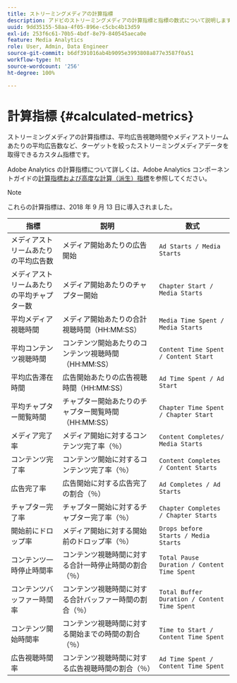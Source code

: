 ```yaml
---
title: ストリーミングメディアの計算指標
description: アドビのストリーミングメディアの計算指標と指標の数式について説明します。
uuid: 9dd35155-58aa-4f05-896e-c5cbc4b13d59
exl-id: 253f6c61-70b5-4bdf-8e79-840545aeca0e
feature: Media Analytics
role: User, Admin, Data Engineer
source-git-commit: b6df391016ab4b9095e3993808a877e3587f0a51
workflow-type: ht
source-wordcount: '256'
ht-degree: 100%

---
```


# 計算指標 {#calculated-metrics}

ストリーミングメディアの計算指標は、平均広告視聴時間やメディアストリームあたりの平均広告数など、ターゲットを絞ったストリーミングメディアデータを取得できるカスタム指標です。

Adobe Analytics の計算指標について詳しくは、Adobe Analytics コンポーネントガイドの[計算指標および高度な計算（派生）指標](https://experienceleague.adobe.com/docs/analytics/components/calculated-metrics/cm-overview.html?lang=ja)を参照してください。

>[!NOTE]
>
>これらの計算指標は、2018 年 9 月 13 日に導入されました。

| 指標 | 説明 | 数式 |
|---|---|---|
| メディアストリームあたりの平均広告数 | メディア開始あたりの広告開始 | `Ad Starts / Media Starts` |
| メディアストリームあたりの平均チャプター数 | メディア開始あたりのチャプター開始 | `Chapter Start / Media Starts` |
| 平均メディア視聴時間 | メディア開始あたりの合計視聴時間（HH:MM:SS） | `Media Time Spent / Media Starts` |
| 平均コンテンツ視聴時間 | コンテンツ開始あたりのコンテンツ視聴時間（HH:MM:SS） | `Content Time Spent / Content Start` |
| 平均広告滞在時間 | 広告開始あたりの広告視聴時間（HH:MM:SS） | `Ad Time Spent / Ad Start` |
| 平均チャプター閲覧時間 | チャプター開始あたりのチャプター閲覧時間（HH:MM:SS） | `Chapter Time Spent / Chapter Start` |
| メディア完了率 | メディア開始に対するコンテンツ完了率（％） | `Content Completes/ Media Starts` |
| コンテンツ完了率 | コンテンツ開始に対するコンテンツ完了率（％） | `Content Completes / Content Starts` |
| 広告完了率 | 広告開始に対する広告完了の割合（％） | `Ad Completes / Ad Starts` |
| チャプター完了率 | チャプター開始に対するチャプター完了率（％） | `Chapter Completes / Chapter Starts` |
| 開始前にドロップ率 | メディア開始に対する開始前のドロップ率（％） | `Drops before Starts / Media Starts` |
| コンテンツ一時停止時間率 | コンテンツ視聴時間に対する合計一時停止時間の割合（％） | `Total Pause Duration / Content Time Spent` |
| コンテンツバッファー時間率 | コンテンツ視聴時間に対する合計バッファー時間の割合（％） | `Total Buffer Duration / Content Time Spent` |
| コンテンツ開始時間率 | コンテンツ視聴時間に対する開始までの時間の割合（％） | `Time to Start / Content Time Spent` |
| 広告視聴時間率 | コンテンツ視聴時間に対する広告視聴時間の割合（％） | `Ad Time Spent / Content Time Spent` |
